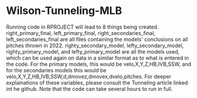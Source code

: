 # Wilson-Tunneling-MLB

Running code in RPROJECT will lead to 8 things being created. right_primary_final, left_primary_final, right_secondaries_final, left_secondaries_final are all files containing the models' conclusions on all pitches thrown in 2022. righty_secondary_model, lefty_secondary_model, righty_primary_model, and lefty_primary_model are all the models used, which can be used again on data in a similar format as to what is entered in the code. For the primary models, this would be velo,X,Y,Z,HB,IVB,SSW, and for the secondaries models this would be velo,X,Y,Z,HB,IVB,SSW,d,dmovez,dmovex,dvelo,pitches. For deeper explainations of these variables, please consult the Tunneling article linked int he github. Note that the code can take several hours to run in full.
